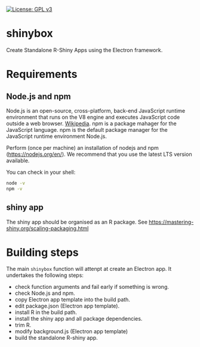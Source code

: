 [![License: GPL v3](https://img.shields.io/badge/License-GPL%20v3-blue.svg)](http://www.gnu.org/licenses/gpl-3.0)

# shinybox

Create Standalone R-Shiny Apps using the Electron framework.


# Requirements

## Node.js and npm

Node.js is an open-source, cross-platform, back-end JavaScript runtime environment that runs on the V8 engine and executes JavaScript code outside a web browser. [Wikipedia](https://en.wikipedia.org/wiki/Node.js). npm is a package mahager for the JavaScript language. npm is the default package manager for the JavaScript runtime environment Node.js.

Perform (once per machine) an installation of nodejs and npm (https://nodejs.org/en/). We recommend that you use the latest LTS version available.

You can check in your shell:

```sh
node -v
npm -v
```

## shiny app

The shiny app should be organised as an R package. See https://mastering-shiny.org/scaling-packaging.html

# Building steps

The main `shinybox` function will attenpt at create an Electron app. It undertakes the following steps:

- check function arguments and fail early if something is wrong.
- check Node.js and npm.
- copy Electron app template into the build path.
- edit package.json (Electron app template).
- install R in the build path.
- install the shiny app and all package dependencies.
- trim R.
- modify background.js (Electron app template)
- build the standalone R-shiny app.



